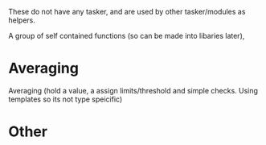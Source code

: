 These do not have any tasker, and are used by other tasker/modules as helpers.

A group of self contained functions (so can be made into libaries later),

# Averaging
Averaging (hold a value, a assign limits/threshold and simple checks. Using templates so its not type speicific)


# Other 